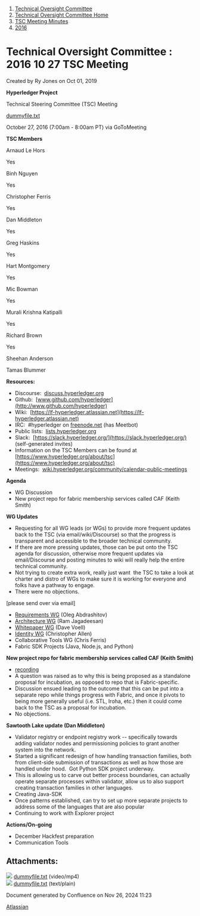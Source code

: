 1. [Technical Oversight Committee](index.html)
2. [Technical Oversight Committee Home](Technical-Oversight-Committee-Home_21430274.html)
3. [TSC Meeting Minutes](TSC-Meeting-Minutes_21448544.html)
4. [2016](2016_21448610.html)

# Technical Oversight Committee : 2016 10 27 TSC Meeting

Created by Ry Jones on Oct 01, 2019

**Hyperledger Project**

Technical Steering Committee (TSC) Meeting

[dummyfile.txt](#)

October 27, 2016 (7:00am - 8:00am PT) via GoToMeeting

**TSC Members**

Arnaud Le Hors

Yes

Binh Nguyen

Yes

Christopher Ferris

Yes

Dan Middleton

Yes

Greg Haskins

Yes

Hart Montgomery

Yes

Mic Bowman

Yes

Murali Krishna Katipalli

Yes

Richard Brown

Yes

Sheehan Anderson

Tamas Blummer

**Resources:**

- Discourse:  [discuss.hyperledger.org](http://discuss.hyperledger.org)
- Github:  [www.github.com/hyperledger](http://www.github.com/hyperledger)
- Wiki:  [https://lf-hyperledger.atlassian.net](https://lf-hyperledger.atlassian.net)
- IRC:  #hyperledger on [freenode.net](http://freenode.net) (has Meetbot)
- Public lists:  [lists.hyperledger.org](http://lists.hyperledger.org)
- Slack:  [https://slack.hyperledger.org/](https://slack.hyperledger.org/) (self-generated invites)
- Information on the TSC Members can be found at [https://www.hyperledger.org/about/tsc](https://www.hyperledger.org/about/tsc)
- Meetings:  [wiki.hyperledger.org/community/calendar-public-meetings](http://wiki.hyperledger.org/community/calendar-public-meetings)

**Agenda**

- WG Discussion
- New project repo for fabric membership services called CAF (Keith Smith)

**WG Updates**

- Requesting for all WG leads (or WGs) to provide more frequent updates back to the TSC (via email/wiki/Discourse) so that the progress is transparent and accessible to the broader technical community.
- If there are more pressing updates, those can be put onto the TSC agenda for discussion, otherwise more frequent updates via email/Discourse and posting minutes to wiki will really help the entire technical community.
- Not trying to create extra work, really just want  the TSC to take a look at charter and distro of WGs to make sure it is working for everyone and folks have a pathway to engage.
- There were no objections.

\[please send over via email]

- [Requirements WG](https://github.com/hyperledger/hyperledger/wiki/Requirements-WG) (Oleg Abdrashitov)
- [Architecture WG](https://github.com/hyperledger/hyperledger/wiki/Architecture-WG) (Ram Jagadeesan)
- [Whitepaper WG](https://github.com/hyperledger/hyperledger/wiki/Whitepaper-WG) (Dave Voell)
- [Identity WG](https://github.com/hyperledger/hyperledger/wiki/PublicMeetingCalendar#hyperledger-identity-wg-biweekly-meeting) (Christopher Allen)
- Collaborative Tools WG (Chris Ferris)
- Fabric SDK Projects (Java, Node.js, and Python)

**New project repo for fabric membership services called CAF (Keith Smith)**

- [recording](https://drive.google.com/open?id=0B42vMkapQi1MZTFydTdMSzdXMWc)
- A question was raised as to why this is being proposed as a standalone proposal for incubation, as opposed to repo that is Fabric-specific.
- Discussion ensued leading to the outcome that this can be put into a separate repo while things progress with Fabric, and once it pivots to being more generally useful (i.e. STL, Iroha, etc.) then it could come back to the TSC as a proposal for incubation.
- No objections.

**Sawtooth Lake update (Dan Middleton)**

- Validator registry or endpoint registry work -- specifically towards adding validator nodes and permissioning policies to grant another system into the network.
- Started a significant redesign of how handling transaction families, both from client-side submission of transactions as well as how those are handled under hood.  Got Python SDK project underway.
- This is allowing us to carve out better process boundaries, can actually operate separate processes within validator, allow us to also support creating transaction families in other languages.
- Creating Java-SDK
- Once patterns established, can try to set up more separate projects to address some of the languages that are also popular
- Continuing to work with Explorer project

**Actions/On-going**

- December Hackfest preparation
- Communication Tools

## Attachments:

![](images/icons/bullet_blue.gif) [dummyfile.txt](attachments/21432847/21457548.txt) (video/mp4)  
![](images/icons/bullet_blue.gif) [dummyfile.txt](attachments/21432847/21448655.txt) (text/plain)

Document generated by Confluence on Nov 26, 2024 11:23

[Atlassian](http://www.atlassian.com/)
